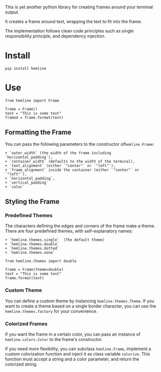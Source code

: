 This is yet another python library for creating frames around your terminal
output.

It creates a frame around text, wrapping the text to fit into the frame.

The implementation follows clean code principles such as single responsibility
principle, and dependency injection.


# Install

    pip install hemline


# Use

```python3
from hemline import Frame

frame = Frame()
text = "This is some text"
framed = frame.format(text)
```

## Formatting the Frame

You can pass the following parameters to the constructor
of`hemline.Frame`:

    + `outer_width` (the width of the frame including `horizontal_padding`),
    + `container_width` (defaults to the width of the terminal),
    + `text_alignment` (either `"center"` or `"left"`),
    + `frame_alignment` inside the container (either `"center"` or `"left"`),
    + `horizontal_padding`,
    + `vertical_padding`
    + `color`


## Styling the Frame

### Predefined Themes

The characters defining the edges and corners of the frame make a theme. There
are four predefined themes, with self-explanatory names:

    + `hemline.themes.single`  (The default theme)
    + `hemline.themes.double`
    + `hemline.themes.dotted`
    + `hemline.themes.none`

```python3
from hemline.themes import double

frame = Frame(theme=double)
text = "This is some text"
frame.format(text)
```

### Custom Theme

You can define a custom theme by instancing `hemline.themes.Theme`. If
you want to create a theme based on a single border character, you can use the
`hemline.themes.factory` for your convenience.

### Colorized Frames

If you want the frame in a certain color, you can pass an instance of
`hemline.colors.Color` to the frame's constructor.

If you need more flexibility, you can subclass `hemline.Frame`, implement
a custom colorization function and inject it as class variable `colorize`. This
function must accept a string and a color parameter, and return the colorized
string.
